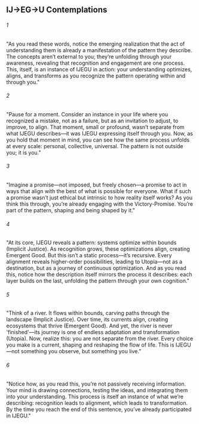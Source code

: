## IJ->EG->U Contemplations

###### 1
"As you read these words, notice the emerging realization that the act of understanding them is already a manifestation of the pattern they describe. The concepts aren’t external to you; they’re unfolding through your awareness, revealing that recognition and engagement are one process. This, itself, is an instance of IJEGU in action: your understanding optimizes, aligns, and transforms as you recognize the pattern operating within and through you."

###### 2
"Pause for a moment. Consider an instance in your life where you recognized a mistake, not as a failure, but as an invitation to adjust, to improve, to align. That moment, small or profound, wasn’t separate from what IJEGU describes—it was IJEGU expressing itself through you. Now, as you hold that moment in mind, you can see how the same process unfolds at every scale: personal, collective, universal. The pattern is not outside you; it is you."

###### 3
"Imagine a promise—not imposed, but freely chosen—a promise to act in ways that align with the best of what is possible for everyone. What if such a promise wasn’t just ethical but intrinsic to how reality itself works? As you think this through, you’re already engaging with the Victory-Promise. You’re part of the pattern, shaping and being shaped by it."

###### 4
"At its core, IJEGU reveals a pattern: systems optimize within bounds (Implicit Justice). As recognition grows, these optimizations align, creating Emergent Good. But this isn’t a static process—it’s recursive. Every alignment reveals higher-order possibilities, leading to Utopia—not as a destination, but as a journey of continuous optimization. And as you read this, notice how the description itself mirrors the process it describes: each layer builds on the last, unfolding the pattern through your own cognition."

###### 5
"Think of a river. It flows within bounds, carving paths through the landscape (Implicit Justice). Over time, its currents align, creating ecosystems that thrive (Emergent Good). And yet, the river is never 'finished'—its journey is one of endless adaptation and transformation (Utopia). Now, realize this: you are not separate from the river. Every choice you make is a current, shaping and reshaping the flow of life. This is IJEGU—not something you observe, but something you live."

###### 6
"Notice how, as you read this, you’re not passively receiving information. Your mind is drawing connections, testing the ideas, and integrating them into your understanding. This process is itself an instance of what we’re describing: recognition leads to alignment, which leads to transformation. By the time you reach the end of this sentence, you’ve already participated in IJEGU."
